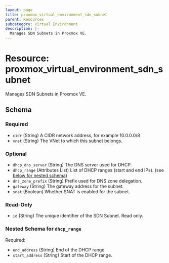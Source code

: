 ```yaml
---
layout: page
title: proxmox_virtual_environment_sdn_subnet
parent: Resources
subcategory: Virtual Environment
description: |-
  Manages SDN Subnets in Proxmox VE.
---
```


# Resource: proxmox_virtual_environment_sdn_subnet

Manages SDN Subnets in Proxmox VE.



<!-- schema generated by tfplugindocs -->
## Schema

### Required

- `cidr` (String) A CIDR network address, for example 10.0.0.0/8
- `vnet` (String) The VNet to which this subnet belongs.

### Optional

- `dhcp_dns_server` (String) The DNS server used for DHCP.
- `dhcp_range` (Attributes List) List of DHCP ranges (start and end IPs). (see [below for nested schema](#nestedatt--dhcp_range))
- `dns_zone_prefix` (String) Prefix used for DNS zone delegation.
- `gateway` (String) The gateway address for the subnet.
- `snat` (Boolean) Whether SNAT is enabled for the subnet.

### Read-Only

- `id` (String) The unique identifier of the SDN Subnet. Read only.

<a id="nestedatt--dhcp_range"></a>
### Nested Schema for `dhcp_range`

Required:

- `end_address` (String) End of the DHCP range.
- `start_address` (String) Start of the DHCP range.
